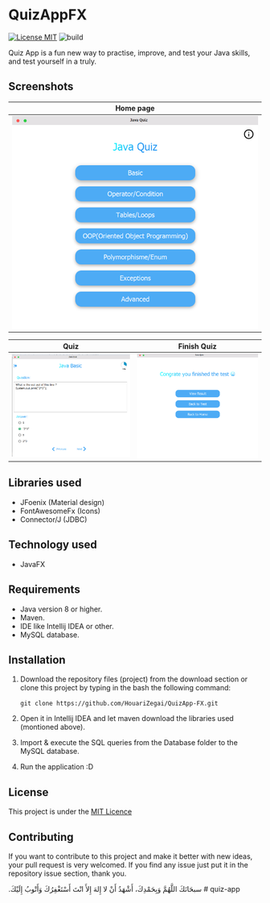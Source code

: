 # QuizAppFX
[![License MIT](https://img.shields.io/badge/license-MIT-blue.svg)](LICENSE)
![build](https://img.shields.io/jenkins/build/https/builds.apache.org/job/maven-box/job/maven/job/master.svg?style=flat-square)

Quiz App is a fun new way to practise, improve, and test your Java skills, and test yourself in a truly.

## Screenshots
Home page                |
:-------------------------:|
![Home page img](screenshot/home.PNG)  |

Quiz           |  Finish Quiz
:-------------------------:|:-------------------------:
![quiz img](screenshot/test.PNG)  |  ![finish test img](screenshot/finish_test.PNG)

## Libraries used
* JFoenix (Material design)
* FontAwesomeFx (Icons)
* Connector/J (JDBC)

## Technology used
* JavaFX

## Requirements
* Java version 8 or higher.
* Maven.
* IDE like Intellij IDEA or other.
* MySQL database.

## Installation
1. Download the repository files (project) from the download section or clone this project by typing in the bash the following command:

       git clone https://github.com/HouariZegai/QuizApp-FX.git
2. Open it in Intellij IDEA and let maven download the libraries used (montioned above).
3. Import & execute the SQL queries from the Database folder to the MySQL database.
4. Run the application :D

## License
This project is under the [MIT Licence](https://raw.githubusercontent.com/HouariZegai/QuizApp-FX/master/LICENSE)

## Contributing
If you want to contribute to this project and make it better with new ideas, your pull request is very welcomed.
If you find any issue just put it in the repository issue section, thank you.

.سبحَانَكَ اللَّهُمَّ وَبِحَمْدِكَ، أَشْهَدُ أَنْ لا إِلهَ إِلأَ انْتَ أَسْتَغْفِرُكَ وَأَتْوبُ إِلَيْكَ
#   q u i z - a p p 
 
 